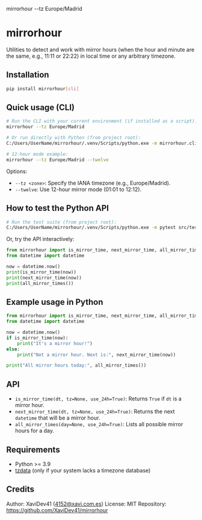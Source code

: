 mirrorhour --tz Europe/Madrid


# mirrorhour

Utilities to detect and work with mirror hours (when the hour and minute are the same, e.g., 11:11 or 22:22) in local time or any arbitrary timezone.

## Installation

```bash
pip install mirrorhour[cli]
```


## Quick usage (CLI)

```bash
# Run the CLI with your current environment (if installed as a script):
mirrorhour --tz Europe/Madrid

# Or run directly with Python (from project root):
C:/Users/UserName/mirrorhour/.venv/Scripts/python.exe -m mirrorhour.cli --tz Europe/Madrid

# 12-hour mode example:
mirrorhour --tz Europe/Madrid --twelve
```

Options:
- `--tz <zone>`: Specify the IANA timezone (e.g., Europe/Madrid).
- `--twelve`: Use 12-hour mirror mode (01:01 to 12:12).

## How to test the Python API

```bash
# Run the test suite (from project root):
C:/Users/UserName/mirrorhour/.venv/Scripts/python.exe -m pytest src/tests/test_core.py
```

Or, try the API interactively:

```python
from mirrorhour import is_mirror_time, next_mirror_time, all_mirror_times
from datetime import datetime

now = datetime.now()
print(is_mirror_time(now))
print(next_mirror_time(now))
print(all_mirror_times())
```

## Example usage in Python

```python
from mirrorhour import is_mirror_time, next_mirror_time, all_mirror_times
from datetime import datetime

now = datetime.now()
if is_mirror_time(now):
	print("It's a mirror hour!")
else:
	print("Not a mirror hour. Next is:", next_mirror_time(now))

print("All mirror hours today:", all_mirror_times())
```

## API

- `is_mirror_time(dt, tz=None, use_24h=True)`: Returns `True` if `dt` is a mirror hour.
- `next_mirror_time(dt, tz=None, use_24h=True)`: Returns the next `datetime` that will be a mirror hour.
- `all_mirror_times(day=None, use_24h=True)`: Lists all possible mirror hours for a day.

## Requirements
- Python >= 3.9
- [tzdata](https://pypi.org/project/tzdata/) (only if your system lacks a timezone database)

## Credits
Author: XaviDev41 (<4152@xavi.com.es>)
License: MIT
Repository: https://github.com/XaviDev41/mirrorhour
